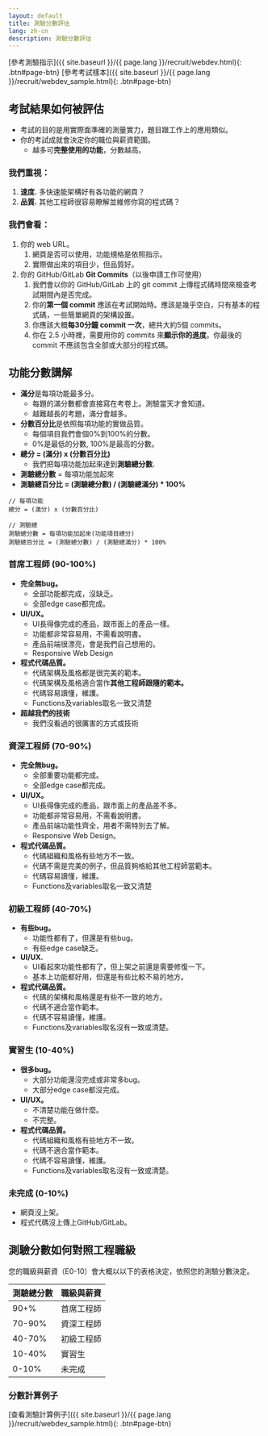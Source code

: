 ```yaml
---
layout: default
title: 測驗分數評估
lang: zh-cn
description: 測驗分數評估
---
```


[參考測驗指示]({{ site.baseurl }}/{{ page.lang }}/recruit/webdev.html){: .btn#page-btn}
[參考考試樣本]({{ site.baseurl }}/{{ page.lang }}/recruit/webdev_sample.html){: .btn#page-btn}

## 考試結果如何被評估
* 考試的目的是用實際面準確的測量實力，題目跟工作上的應用類似。
* 你的考試成就會決定你的職位與薪資範圍。
	* 越多可**完整使用的功能**，分數越高。

### 我們重視：
1. **速度.** 多快速能架構好有各功能的網頁？
1. **品質.** 其他工程師很容易瞭解並維修你寫的程式碼？

### 我們會看：
1. 你的 web URL。
	1. 網頁是否可以使用，功能規格是依照指示。
	1. 實際做出來的項目少，但品質好。
1. 你的 GitHub/GitLab **Git Commits**（以後申請工作可使用）
	1. 我們會以你的 GitHub/GitLab 上的 git commit 上傳程式碼時間來檢查考試期間內是否完成。
	1. 你的**第一個 commit** 應該在考試開始時。應該是幾乎空白，只有基本的程式碼，一些簡單網頁的架構設置。
	1. 你應該大概**每30分鐘 commit 一次**，總共大約5個 commits。
	1. 你在 2.5 小時裡，需要用你的 commits 來**顯示你的進度**。你最後的 commit 不應該包含全部或大部分的程式碼。

## 功能分數講解

* **滿分**是每項功能最多分。
	* 每題的滿分數都會直接寫在考卷上。測驗當天才會知道。
	* 越難越長的考題，滿分會越多。
* **分數百分比**是依照每項功能的實做品質。
	* 每個項目我們會個0%到100%的分數。
	* 0%是最低的分數, 100%是最高的分數。
* **總分 = (滿分) x (分數百分比)**
	* 我們把每項功能加起來達到**測驗總分數.**
* **測驗總分數** = 每項功能加起來
* **測驗總百分比 = (測驗總分數) / (測驗總滿分) * 100%**

```
// 每項功能
總分 = (滿分) x (分數百分比)

// 測驗總
測驗總分數 = 每項功能加起來(功能項目總分)
測驗總百分比 = (測驗總分數) / (測驗總滿分) * 100%

```

### 首席工程師 (90-100%)
* **完全無bug。**
	* 全部功能都完成，沒缺乏。
	* 全部edge case都完成。
* **UI/UX。**
	* UI長得像完成的產品，跟市面上的產品一樣。
	* 功能都非常容易用，不需看說明書。
	* 產品前端很漂亮，會是我們自己想用的。
	* Responsive Web Design
* **程式代碼品質。**
	* 代碼架構及風格都是很完美的範本。
	* 代碼架構及風格適合當作**其他工程師跟隨的範本。**
    * 代碼容易讀懂，維護。
    * Functions及variables取名一致又清楚
* **超越我們的技術**
	* 我們沒看過的很厲害的方式或技術

### 資深工程師 (70-90%)
* **完全無bug。**
	* 全部重要功能都完成。
	* 全部edge case都完成。
* **UI/UX。**
	* UI長得像完成的產品，跟市面上的產品差不多。
	* 功能都非常容易用，不需看說明書。
	* 產品前端功能性齊全，用者不需特別去了解。
	* Responsive Web Design。
* **程式代碼品質。**
	* 代碼組織和風格有些地方不一致。
	* 代碼不需是完美的例子，但品質夠格給其他工程師當範本。
	* 代碼容易讀懂，維護。
	* Functions及variables取名一致又清楚

### 初級工程師 (40-70%)
* **有些bug。**
	* 功能性都有了，但還是有些bug。
	* 有些edge case缺乏。
* **UI/UX.**
	* UI看起來功能性都有了，但上架之前還是需要修復一下。
	* 基本上功能都好用，但還是有些比較不易的地方。
* **程式代碼品質。**
	* 代碼的架構和風格還是有些不一致的地方。
	* 代碼不適合當作範本。
	* 代碼不容易讀懂，維護。
	* Functions及variables取名沒有一致或清楚。

### 實習生 (10-40%)
* **很多bug。**
	* 大部分功能還沒完成或非常多bug。
	* 大部分edge case都沒完成。
* **UI/UX。**
	* 不清楚功能在做什麼。
	* 不完整。
* **程式代碼品質。**
	* 代碼組織和風格有些地方不一致。
	* 代碼不適合當作範本。
	* 代碼不容易讀懂，維護。
	* Functions及variables取名沒有一致或清楚。

### 未完成 (0-10%)
* 網頁沒上架。
* 程式代碼沒上傳上GitHub/GitLab。

## 測驗分數如何對照工程職級

您的職級與薪資（E0-10）會大概以以下的表格決定，依照您的測驗分數決定。

| 測驗總分數 | 職級與薪資 |
| --- | --- |
| 90+% | 首席工程師 |
| 70-90% | 資深工程師 |
| 40-70% | 初級工程師 |
| 10-40% | 實習生 |
| 0-10% | 未完成 |

### 分數計算例子

[查看測驗計算例子]({{ site.baseurl }}/{{ page.lang }}/recruit/webdev_sample.html){: .btn#page-btn}